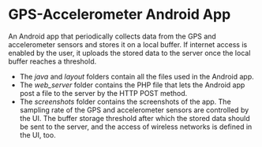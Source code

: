 # GPS-Accelerometer Android App

An Android app that periodically collects data from the GPS and accelerometer sensors and stores it on a local buffer. If internet access is enabled by the user, it uploads the stored data to the server once the local buffer reaches a threshold.

- The *java* and *layout* folders contain all the files used in the Android app.
- The *web_server* folder contains the PHP file that lets the Android app post a file to the server by the HTTP POST method.
- The *screenshots* folder contains the screenshots of the app. The sampling rate of the GPS and accelerometer sensors are controlled by the UI. The buffer storage threshold after which the stored data should be sent to the server, and the access of wireless networks is defined in the UI, too.
